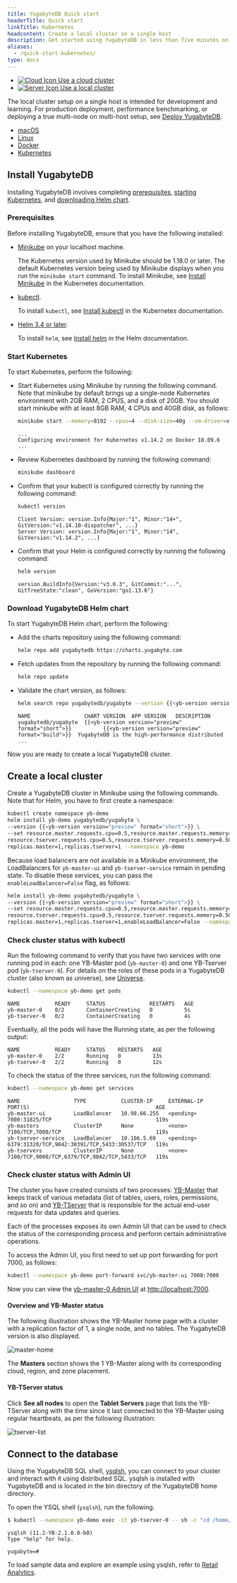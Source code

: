 ```yaml
---
title: YugabyteDB Quick start
headerTitle: Quick start
linkTitle: Kubernetes
headcontent: Create a local cluster on a single host
description: Get started using YugabyteDB in less than five minutes on Kubernetes (Minikube).
aliases:
  - /quick-start-kubernetes/
type: docs
---
```


<ul class="nav nav-tabs-alt nav-tabs-yb">
  <li>
    <a href="../../quick-start-yugabytedb-managed/" class="nav-link">
      <img src="/icons/cloud.svg" alt="Cloud Icon">
      Use a cloud cluster
    </a>
  </li>
  <li class="active">
    <a href="../../quick-start/" class="nav-link">
      <img src="/icons/database.svg" alt="Server Icon">
      Use a local cluster
    </a>
  </li>
</ul>

The local cluster setup on a single host is intended for development and learning. For production deployment, performance benchmarking, or deploying a true multi-node on multi-host setup, see [Deploy YugabyteDB](../../deploy/).

<ul class="nav nav-tabs-alt nav-tabs-yb">
  <li>
    <a href="../" class="nav-link">
      <i class="fa-brands fa-apple" aria-hidden="true"></i>
      macOS
    </a>
  </li>
  <li>
    <a href="../linux/" class="nav-link">
      <i class="fa-brands fa-linux" aria-hidden="true"></i>
      Linux
    </a>
  </li>
  <li>
    <a href="../docker/" class="nav-link">
      <i class="fa-brands fa-docker" aria-hidden="true"></i>
      Docker
    </a>
  </li>
  <li class="active">
    <a href="../kubernetes/" class="nav-link">
      <i class="fa-regular fa-dharmachakra" aria-hidden="true"></i>
      Kubernetes
    </a>
  </li>
</ul>

## Install YugabyteDB

Installing YugabyteDB involves completing [prerequisites](#prerequisites), [starting Kubernetes](#start-kubernetes), and [downloading Helm chart](#download-yugabytedb-helm-chart).

### Prerequisites

Before installing YugabyteDB, ensure that you have the following installed:

- [Minikube](https://github.com/kubernetes/minikube) on your localhost machine.

    The Kubernetes version used by Minikube should be 1.18.0 or later. The default Kubernetes version being used by Minikube displays when you run the `minikube start` command. To install Minikube, see [Install Minikube](https://kubernetes.io/docs/tasks/tools/install-minikube/) in the Kubernetes documentation.

- [kubectl](https://kubernetes.io/docs/reference/kubectl/overview/).

    To install `kubectl`, see [Install kubectl](https://kubernetes.io/docs/tasks/tools/install-kubectl/) in the Kubernetes documentation.

- [Helm 3.4 or later](https://helm.sh/).

    To install `helm`, see [Install helm](https://helm.sh/docs/intro/install/) in the Helm documentation.

### Start Kubernetes

To start Kubernetes, perform the following:

- Start Kubernetes using Minikube by running the following command. Note that minikube by default brings up a single-node Kubernetes environment with 2GB RAM, 2 CPUS, and a disk of 20GB. You should start minkube with at least 8GB RAM, 4 CPUs and 40GB disk, as follows:

    ```sh
    minikube start --memory=8192 --cpus=4 --disk-size=40g --vm-driver=virtualbox
    ```

    ```output
    ...
    Configuring environment for Kubernetes v1.14.2 on Docker 18.09.6
    ...
    ```

- Review Kubernetes dashboard by running the following command:

    ```sh
    minikube dashboard
    ```

- Confirm that your kubectl is configured correctly by running the following command:

    ```sh
    kubectl version
    ```

    ```output
    Client Version: version.Info{Major:"1", Minor:"14+", GitVersion:"v1.14.10-dispatcher", ...}
    Server Version: version.Info{Major:"1", Minor:"14", GitVersion:"v1.14.2", ...}
    ```

- Confirm that your Helm is configured correctly by running the following command:

    ```sh
    helm version
    ```

    ```output
    version.BuildInfo{Version:"v3.0.3", GitCommit:"...", GitTreeState:"clean", GoVersion:"go1.13.6"}
    ```

### Download YugabyteDB Helm chart

To start YugabyteDB Helm chart, perform the following:

- Add the charts repository using the following command:

    ```sh
    helm repo add yugabytedb https://charts.yugabyte.com
    ```

- Fetch updates from the repository by running the following command:

    ```sh
    helm repo update
    ```

- Validate the chart version, as follows:

    ```sh
    helm search repo yugabytedb/yugabyte --version {{<yb-version version="preview" format="short">}}
    ```

    ```output
    NAME                 CHART VERSION  APP VERSION   DESCRIPTION
  yugabytedb/yugabyte  {{<yb-version version="preview" format="short">}}          {{<yb-version version="preview" format="build">}}  YugabyteDB is the high-performance distributed ...
  ```

Now you are ready to create a local YugabyteDB cluster.

## Create a local cluster

Create a YugabyteDB cluster in Minikube using the following commands. Note that for Helm, you have to first create a namespace:

```sh
kubectl create namespace yb-demo
helm install yb-demo yugabytedb/yugabyte \
--version {{<yb-version version="preview" format="short">}} \
--set resource.master.requests.cpu=0.5,resource.master.requests.memory=0.5Gi,\
resource.tserver.requests.cpu=0.5,resource.tserver.requests.memory=0.5Gi,\
replicas.master=1,replicas.tserver=1 --namespace yb-demo
```

Because load balancers are not available in a Minikube environment, the LoadBalancers for `yb-master-ui` and `yb-tserver-service` remain in pending state. To disable these services, you can pass the `enableLoadBalancer=False` flag, as follows:

```sh
helm install yb-demo yugabytedb/yugabyte \
--version {{<yb-version version="preview" format="short">}} \
--set resource.master.requests.cpu=0.5,resource.master.requests.memory=0.5Gi,\
resource.tserver.requests.cpu=0.5,resource.tserver.requests.memory=0.5Gi,\
replicas.master=1,replicas.tserver=1,enableLoadBalancer=False --namespace yb-demo
```

### Check cluster status with kubectl

Run the following command to verify that you have two services with one running pod in each: one YB-Master pod (`yb-master-0`) and one YB-Tserver pod (`yb-tserver-0`). For details on the roles of these pods in a YugabyteDB cluster (also known as universe), see [Universe](../../architecture/concepts/universe/).

```sh
kubectl --namespace yb-demo get pods
```

```output
NAME           READY     STATUS              RESTARTS   AGE
yb-master-0    0/2       ContainerCreating   0          5s
yb-tserver-0   0/2       ContainerCreating   0          4s
```

Eventually, all the pods will have the Running state, as per the following output:

```output
NAME           READY     STATUS    RESTARTS   AGE
yb-master-0    2/2       Running   0          13s
yb-tserver-0   2/2       Running   0          12s
```

To check the status of the three services, run the following command:

```sh
kubectl --namespace yb-demo get services
```

```output
NAME                 TYPE           CLUSTER-IP     EXTERNAL-IP   PORT(S)                                        AGE
yb-master-ui         LoadBalancer   10.98.66.255   <pending>     7000:31825/TCP                                 119s
yb-masters           ClusterIP      None           <none>        7100/TCP,7000/TCP                              119s
yb-tserver-service   LoadBalancer   10.106.5.69    <pending>     6379:31320/TCP,9042:30391/TCP,5433:30537/TCP   119s
yb-tservers          ClusterIP      None           <none>        7100/TCP,9000/TCP,6379/TCP,9042/TCP,5433/TCP   119s
```

### Check cluster status with Admin UI

The cluster you have created consists of two processes: [YB-Master](../../architecture/concepts/yb-master/) that keeps track of various metadata (list of tables, users, roles, permissions, and so on) and [YB-TServer](../../architecture/concepts/yb-tserver/) that is responsible for the actual end-user requests for data updates and queries.

Each of the processes exposes its own Admin UI that can be used to check the status of the corresponding process and perform certain administrative operations.

To access the Admin UI, you first need to set up port forwarding for port 7000, as follows:

```sh
kubectl --namespace yb-demo port-forward svc/yb-master-ui 7000:7000
```

Now you can view the [yb-master-0 Admin UI](../../reference/configuration/yb-master/#admin-ui) at <http://localhost:7000>.

#### Overview and YB-Master status

The following illustration shows the YB-Master home page with a cluster with a replication factor of 1, a single node, and no tables. The YugabyteDB version is also displayed.

![master-home](/images/admin/master-home-kubernetes-rf1.png)

The **Masters** section shows the 1 YB-Master along with its corresponding cloud, region, and zone placement.

#### YB-TServer status

Click **See all nodes** to open the **Tablet Servers** page that lists the YB-TServer along with the time since it last connected to the YB-Master using regular heartbeats, as per the following illustration:

![tserver-list](/images/admin/master-tservers-list-kubernetes-rf1.png)

## Connect to the database

Using the YugabyteDB SQL shell, [ysqlsh](../../admin/ysqlsh/), you can connect to your cluster and interact with it using distributed SQL. ysqlsh is installed with YugabyteDB and is located in the bin directory of the YugabyteDB home directory.

To open the YSQL shell (`ysqlsh`), run the following.

```sh
$ kubectl --namespace yb-demo exec -it yb-tserver-0 -- sh -c "cd /home/yugabyte && ysqlsh -h yb-tserver-0 --echo-queries"
```

```output
ysqlsh (11.2-YB-2.1.0.0-b0)
Type "help" for help.

yugabyte=#
```

To load sample data and explore an example using ysqlsh, refer to [Retail Analytics](../../sample-data/retail-analytics/).

<!--## Build a Java application

### Prerequisites

Before building a Java application, perform the following:

- While YugabyteDB is running, use the [yb-ctl](../../admin/yb-ctl/#root) utility to create a universe with a 3-node RF-3 cluster with some fictitious geo-locations assigned, as follows:

  ```sh
  cd <path-to-yugabytedb-installation>

  ./bin/yb-ctl create --rf 3 --placement_info "aws.us-west.us-west-2a,aws.us-west.us-west-2a,aws.us-west.us-west-2b"
  ```

- Ensure that Java Development Kit (JDK) 1.8 or later is installed. JDK installers can be downloaded from [OpenJDK](http://jdk.java.net/).
- Ensure that [Apache Maven](https://maven.apache.org/index.html) 3.3 or later is installed.

### Create and configure the Java project

Perform the following to create a sample Java project:

1. Create a project called DriverDemo, as follows:

    ```sh
    mvn archetype:generate \
        -DgroupId=com.yugabyte \
        -DartifactId=DriverDemo \
        -DarchetypeArtifactId=maven-archetype-quickstart \
        -DinteractiveMode=false

    cd DriverDemo
    ```

1. Open the `pom.xml` file in a text editor and add the following block below the `<url>` element:

    ```xml
    <properties>
      <maven.compiler.source>1.8</maven.compiler.source>
      <maven.compiler.target>1.8</maven.compiler.target>
    </properties>
    ```

1. Add the following dependencies for the driver HikariPool in the `<dependencies>` element in `pom.xml`:

    ```xml
    <dependency>
      <groupId>com.yugabyte</groupId>
      <artifactId>jdbc-yugabytedb</artifactId>
      <version>42.3.0</version>
    </dependency>

    <!-- https://mvnrepository.com/artifact/com.zaxxer/HikariCP -->
<!--    <dependency>
      <groupId>com.zaxxer</groupId>
      <artifactId>HikariCP</artifactId>
      <version>5.0.0</version>
    </dependency>
    ```

1. Save and close the `pom.xml` file.

1. Install the added dependency by executing the following command:

    ```sh
    mvn install
    ```

### Create a sample Java application

The following steps demonstrate how to create two Java applications, `UniformLoadBalance` and `TopologyAwareLoadBalance`. In each, you can create connections in one of two ways: using the `DriverManager.getConnection()` API or using `YBClusterAwareDataSource` and `HikariPool`. Both approaches are described.

#### Uniform load balancing

1. Create a file called `./src/main/java/com/yugabyte/UniformLoadBalanceApp.java` by executing the following command:

    ```sh
    touch ./src/main/java/com/yugabyte/UniformLoadBalanceApp.java
    ```

1. Paste the following into `UniformLoadBalanceApp.java`:

    ```java
    package com.yugabyte;

    import com.zaxxer.hikari.HikariConfig;
    import com.zaxxer.hikari.HikariDataSource;

    import java.sql.Connection;
    import java.sql.DriverManager;
    import java.sql.SQLException;
    import java.util.ArrayList;
    import java.util.List;
    import java.util.Properties;
    import java.util.Scanner;

    public class UniformLoadBalanceApp {

      public static void main(String[] args) {
        makeConnectionUsingDriverManager();
        makeConnectionUsingYbClusterAwareDataSource();

        System.out.println("Execution of Uniform Load Balance Java App complete!!");
      }

      public static void makeConnectionUsingDriverManager() {
        // List to store the connections so that they can be closed at the end
        List<Connection> connectionList = new ArrayList<>();

        System.out.println("Lets create 6 connections using DriverManager");

        String yburl = "jdbc:yugabytedb://127.0.0.1:5433/yugabyte?user=yugabyte&password=yugabyte&load-balance=true";

        try {
          for(int i=0; i<6; i++) {
            Connection connection = DriverManager.getConnection(yburl);
            connectionList.add(connection);
          }

          System.out.println("You can verify the load balancing by visiting http://<host>:13000/rpcz as discussed before");
          System.out.println("Enter a integer to continue once verified:");
          int x = new Scanner(System.in).nextInt();

          System.out.println("Closing the connections!!");
          for(Connection connection : connectionList) {
             connection.close();
          }
        }
        catch (SQLException exception) {
          exception.printStackTrace();
        }
      }

      public static void makeConnectionUsingYbClusterAwareDataSource() {
        System.out.println("Now, Lets create 10 connections using YbClusterAwareDataSource and Hikari Pool");

        Properties poolProperties = new Properties();
        poolProperties.setProperty("dataSourceClassName", "com.yugabyte.ysql.YBClusterAwareDataSource");
        // The pool will create  10 connections to the servers
        poolProperties.setProperty("maximumPoolSize", String.valueOf(10));
        poolProperties.setProperty("dataSource.serverName", "127.0.0.1");
        poolProperties.setProperty("dataSource.portNumber", "5433");
        poolProperties.setProperty("dataSource.databaseName", "yugabyte");
        poolProperties.setProperty("dataSource.user", "yugabyte");
        poolProperties.setProperty("dataSource.password", "yugabyte");
        // If you want to provide additional end points
        String additionalEndpoints = "127.0.0.2:5433,127.0.0.3:5433";
        poolProperties.setProperty("dataSource.additionalEndpoints", additionalEndpoints);

        HikariConfig config = new HikariConfig(poolProperties);
        config.validate();
        HikariDataSource hikariDataSource = new HikariDataSource(config);

        System.out.println("Wait for some time for Hikari Pool to setup and create the connections...");
        System.out.println("You can verify the load balancing by visiting http://<host>:13000/rpcz as discussed before.");
        System.out.println("Enter a integer to continue once verified:");
        int x = new Scanner(System.in).nextInt();

        System.out.println("Closing the Hikari Connection Pool!!");
        hikariDataSource.close();

      }

    }
    ```

    When using `DriverManager.getConnection()`, you need to include the `load-balance=true` property in the connection URL. In the case of `YBClusterAwareDataSource`, load balancing is enabled by default.

1. Run the application, as follows:

    ```sh
    mvn -q package exec:java -DskipTests -Dexec.mainClass=com.yugabyte.UniformLoadBalanceApp
    ```

#### Topology-aware load balancing

1. Create a file called `./src/main/java/com/yugabyte/TopologyAwareLoadBalanceApp.java` by executing the following command:

    ```sh
    touch ./src/main/java/com/yugabyte/TopologyAwareLoadBalanceApp.java
    ```

1. Paste the following into `TopologyAwareLoadBalanceApp.java`:

    ```java
    package com.yugabyte;

    import com.zaxxer.hikari.HikariConfig;
    import com.zaxxer.hikari.HikariDataSource;

    import java.sql.Connection;
    import java.sql.DriverManager;
    import java.sql.SQLException;
    import java.util.ArrayList;
    import java.util.List;
    import java.util.Properties;
    import java.util.Scanner;

    public class TopologyAwareLoadBalanceApp {

      public static void main(String[] args) {

        makeConnectionUsingDriverManager();
        makeConnectionUsingYbClusterAwareDataSource();

        System.out.println("Execution of Uniform Load Balance Java App complete!!");
      }

      public static void makeConnectionUsingDriverManager() {
        // List to store the connections so that they can be closed at the end
        List<Connection> connectionList = new ArrayList<>();

        System.out.println("Lets create 6 connections using DriverManager");
        String yburl = "jdbc:yugabytedb://127.0.0.1:5433/yugabyte?user=yugabyte&password=yugabyte&load-balance=true"
          + "&topology-keys=aws.us-west.us-west-2a";

        try {
          for(int i=0; i<6; i++) {
            Connection connection = DriverManager.getConnection(yburl);
            connectionList.add(connection);
          }

          System.out.println("You can verify the load balancing by visiting http://<host>:13000/rpcz as discussed before");
          System.out.println("Enter a integer to continue once verified:");
          int x = new Scanner(System.in).nextInt();

          System.out.println("Closing the connections!!");
          for(Connection connection : connectionList) {
            connection.close();
          }

        }
        catch (SQLException exception) {
          exception.printStackTrace();
        }

      }

      public static void makeConnectionUsingYbClusterAwareDataSource() {
        System.out.println("Now, Lets create 10 connections using YbClusterAwareDataSource and Hikari Pool");

        Properties poolProperties = new Properties();
        poolProperties.setProperty("dataSourceClassName", "com.yugabyte.ysql.YBClusterAwareDataSource");
        // The pool will create  10 connections to the servers
        poolProperties.setProperty("maximumPoolSize", String.valueOf(10));
        poolProperties.setProperty("dataSource.serverName", "127.0.0.1");
        poolProperties.setProperty("dataSource.portNumber", "5433");
        poolProperties.setProperty("dataSource.databaseName", "yugabyte");
        poolProperties.setProperty("dataSource.user", "yugabyte");
        poolProperties.setProperty("dataSource.password", "yugabyte");
        // If you want to provide additional end points
        String additionalEndpoints = "127.0.0.2:5433,127.0.0.3:5433";
        poolProperties.setProperty("dataSource.additionalEndpoints", additionalEndpoints);

        // If you want to load balance between specific geo locations using topology keys
        String geoLocations = "aws.us-west.us-west-2a";
        poolProperties.setProperty("dataSource.topologyKeys", geoLocations);
        HikariConfig config = new HikariConfig(poolProperties);
        config.validate();
        HikariDataSource hikariDataSource = new HikariDataSource(config);

        System.out.println("Wait for some time for Hikari Pool to setup and create the connections...");
        System.out.println("You can verify the load balancing by visiting http://<host>:13000/rpcz as discussed before.");
        System.out.println("Enter a integer to continue once verified:");
        int x = new Scanner(System.in).nextInt();

        System.out.println("Closing the Hikari Connection Pool!!");
        hikariDataSource.close();

      }

    }
    ```

    When using `DriverManager.getConnection()`, you need to include the `load-balance=true` property in the connection URL. In the case of `YBClusterAwareDataSource`, load balancing is enabled by default, but you must set property `dataSource.topologyKeys`.

1. Run the application, as follows:

    ```sh
     mvn -q package exec:java -DskipTests -Dexec.mainClass=com.yugabyte.TopologyAwareLoadBalanceApp
    ```-->
